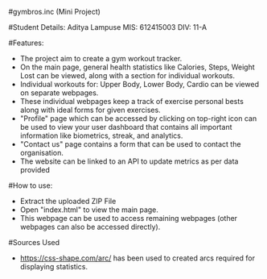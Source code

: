 #gymbros.inc (Mini Project)

#Student Details:
Aditya Lampuse
MIS: 612415003
DIV: 11-A

#Features:
- The project aim to create a gym workout tracker.
- On the main page, general health statistics like Calories, Steps, Weight Lost can be viewed, along with a section for individual workouts.
- Individual workouts for: Upper Body, Lower Body, Cardio can be viewed on separate webpages.
- These individual webpages keep a track of exercise personal bests along with ideal forms for given exercises.
- "Profile" page which can be accessed by clicking on top-right icon can be used to view your user dashboard that contains all important information like biometrics, streak, and analytics.
- "Contact us" page contains a form that can be used to contact the organisation.
- The website can be linked to an API to update metrics as per data provided


#How to use:
- Extract the uploaded ZIP File
- Open "index.html" to view the main page.
- This webpage can be used to access remaining webpages (other webpages can also be accessed directly).

#Sources Used
- https://css-shape.com/arc/ has been used to created arcs required for displaying statistics.



